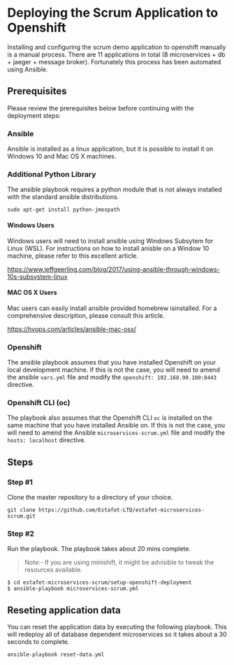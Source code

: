 # Deploying the Scrum Application to Openshift
Installing and configuring the scrum demo application to openshift manually is a manual process. There are 11 applications in total (8 microservices + db + jaeger + message broker). Fortunately this process has been automated using Ansible.

## Prerequisites
Please review the prerequisites below before continuing with the deployment steps:

### Ansible
Ansible is installed as a linux application, but it is possible to install it on Windows 10 and Mac OS X machines.

### Additional Python Library
The ansible playbook requires a python module that is not always installed with the standard ansible distributions.

```
sudo apt-get install python-jmespath
```

#### Windows Users
Windows users will need to install ansible using Windows Subsytem for Linux (WSL). For instructions on how to install anisble on a Window 10 machine, please refer to this excellent article.

https://www.jeffgeerling.com/blog/2017/using-ansible-through-windows-10s-subsystem-linux

#### MAC OS X Users
Mac users can easily install ansible provided homebrew isinstalled. For a comprehensive description, please consult this article. 

https://hvops.com/articles/ansible-mac-osx/

### Openshift
The ansible playbook assumes that you have installed Openshift on your local development machine. If this is not the case, you will need to amend the ansible `vars.yml` file and modify the `openshift: 192.168.99.100:8443` directive.

### Openshift CLI (oc)
The playbook also assumes that the Openshift CLI `oc` is installed on the same machine that you have installed Ansible on. If this is not the case, you will need to amend the Ansible `microservices-scrum.yml` file and modify the `hosts: localhost` directive.

## Steps

### Step #1
Clone the master repository to a directory of your choice.

```
git clone https://github.com/Estafet-LTD/estafet-microservices-scrum.git
```

### Step #2
Run the playbook. The playbook takes about 20 mins complete.

> Note:- If you are using minishift, it might be advisible to tweak the resources available.

```
$ cd estafet-microservices-scrum/setup-openshift-deployment
$ ansible-playbook microservices-scrum.yml

```

## Reseting application data
You can reset the application data by executing the following playbook. This will redeploy all of database dependent microservices so it takes about a 30 seconds to complete.

```
ansible-playbook reset-data.yml

```




